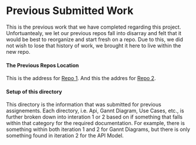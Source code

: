 # Previous Submitted Work

This is the previous work that we have completed regarding this project. Unfortuantealy, we let our previous repos fall into disarray and felt that it would be best to reorganize and start fresh on a repo. Due to this, we did not wish to lose that history of work, we brought it here to live within the new repo.

#### The Previous Repos Location

This is the address for [Repo 1](https://github.com/willissa2121/library_checkout_proj).
And this the addres for [Repo 2](https://github.com/willissa2121/library_checkout_proj_2).

#### Setup of this directory

This directory is the information that was submitted for previous assignements. Each directory, i.e. Api, Gannt Diagram, Use Cases, etc., is further broken down into interation 1 or 2 based on if something that falls within that category for the required documentation. For example, there is something within both iteration 1 and 2 for Gannt Diagrams, but there is only something found in iteration 2 for the API Model.